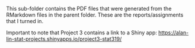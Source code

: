 This sub-folder contains the PDF files that were generated from the RMarkdown files in the parent folder. These are the
reports/assignments that I turned in.

Important to note that Project 3 contains a link to a Shiny app: https://alan-lin-stat-projects.shinyapps.io/project3-stat319/